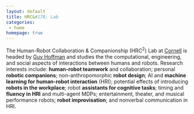```yaml
---
layout: default
title: HRC&#178; Lab
categories:
 - home
homepage: true
---
```

The Human-Robot Collaboration &amp; Companionship (HRC<sup>2</sup>) Lab at [Cornell](http://cornell.edu) is headed by [Guy Hoffman](http://guyhoffman.com) and studies the the computational, engineering, and social aspects of interactions between humans and robots. 
Research interests include: **human-robot teamwork** and collaboration; personal **robotic companions**; non-anthropomorphic **robot design**; AI and **machine learning for human-robot interaction** (HRI); potential effects of introducing **robots in the workplace**; robot **assistants for cognitive tasks**; timing and **fluency in HRI** and multi-agent MDPs; entertainment, theater, and musical performance robots; **robot improvisation**; and nonverbal communication in HRI.

